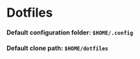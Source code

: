 # Dotfiles 

#### Default configuration folder: `$HOME/.config`

#### Default clone path: `$HOME/dotfiles`

